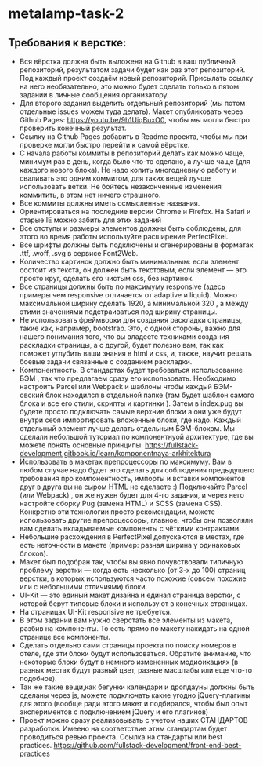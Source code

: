 # metalamp-task-2

## Требования к верстке:

- Вся вёрстка должна быть выложена на Github в ваш публичный репозиторий, результатом задачи будет как раз этот репозиторий. Под каждый проект создаём новый репозиторий. Присылать ссылку на него необязательно, это можно будет сделать только в пятом задании в личные сообщения организатору.
- Для второго задания выделить отдельный репозиторий (мы потом отдельные issues можем туда делать). Макет опубликовать через Github Pages: https://youtu.be/9h1UiqBuxO0, чтобы мы могли быстро проверить конечный результат.
- Ссылку на Github Pages добавить в Readme проекта, чтобы мы при проверке могли быстро перейти к самой вёрстке.
- С начала работы коммиты в репозиторий делать как можно чаще, минимум раз в день, когда было что-то сделано, а лучше чаще (для каждого нового блока). Не надо копить многодневную работу и сваливать это одним коммитом, для таких вещей лучше использовать ветки. Не бойтесь незаконченные изменения коммитить, в этом нет ничего страшного.
- Все коммиты должны иметь осмысленные названия.
- Ориентироваться на последние версии Chrome и Firefox. На Safari и старые IE можно забить для этих заданий
- Все отступы и размеры элементов должны быть соблюдены, для этого во время работы используйте расширение PerfectPixel.
- Все шрифты должны быть подключены и сгенерированы в форматах .ttf, .woff, .svg в сервисе Font2Web.
- Количество картинок должно быть минимальным: если элемент состоит из текста, он должен быть текстовым, если элемент — это просто круг, сделать его чистым css, без картинок.
- Все страницы должны быть по максимуму responsive (здесь примеры чем responsive отличается от adaptive и liquid). Можно максимальной ширину сделать 1920, а минимальной 320 , а между этими значениями подстраиваться под ширину страницы.
- Не использовать фреймворки для создания раскладки страницы, такие как, например, bootstrap. Это, с одной стороны, важно для нашего понимания того, что вы владеете техниками создания раскладки страницы, а с другой, будет полезно вам, так как поможет углубить ваши знания в html и css, и, также, научит решать боевые задачи связанные с созданием раскладки.
- Компонентность. В стандартах будет требоваться использование БЭМ , так что предлагаем сразу его использовать. Необходимо настроить Parcel или Webpack и шаблоны чтобы каждый БЭМ-овский блок находился в отдельной папке (там будет шаблон самого блока и все его стили, скрипты и картинки ). Затем в index.pug вы будете просто подключать самые верхние блоки а они уже будут внутри себя импортировать вложенные блоки, где надо. Каждый отдельный элемент лучше делать отдельным БЭМ-блоком. Мы сделали небольшой туториал по компонентнуой архитектуре, где вы можете понять основные принципы. https://fullstack-development.gitbook.io/learn/komponentnaya-arkhitektura
- Использовать в макетах препроцессоры по максимуму. Вам в любом случае надо будет это сделать для соблюдения предыдущего требования про компонентность, импорты и вставки компонентов друг в друга вы на сыром HTML не сделаете :) Подключайте Parcel (или Webpack) , он же нужен будет для 4-го задания, и через него настройте сборку Pug (замена HTML) и SCSS (замена CSS). Конкретно эти технологии просто рекомендации, можете использовать другие препроцессоры, главное, чтобы они позволяли вам сделать вкладываемые компоненты с чёткими контрактами.
- Небольшие расхождения в PerfectPixel допускаются в местах, где есть неточности в макете (пример: разная ширина у одинаковых блоков).
- Макет был подобран так, чтобы вы явно почувствовали типичную проблему верстки — когда есть несколько (от 3-х до 100) страниц верстки, в которых используются часто похожие (совсем похожие или с небольшими отличиями) блоки.
- UI-Kit — это единый макет дизайна и единая страница верстки, с которой берут типовые блоки и используют в конечных страницах.
- На страницах UI-Kit responsive не требуется.
- В этом задании вам нужно сверстать все элементы из макета, разбив на компоненты. То есть прямо по макету накидать на одной странице все компоненты.
- Сделать отдельно сами страницы проекта по поиску номеров в отеле, где эти блоки будут использоваться. Обратите внимание, что некоторые блоки будут в немного измененных модификациях (в разных местах будут разный цвет, разные масштабы или еще что-то подобное).
- Так же такие вещи,как бегунки календари и дропдауны должны быть сделаны через js, можете подключать какие угодно jQuery-плагины для этого (вообще ради этого макет и подбирался, чтобы был опыт экспериментов с подключением jQuery и его плагинов)
- Проект можно сразу реализовывать с учетом наших СТАНДАРТОВ разработки. Имеено на соответствие этим стандартам будет проводиться ревью проекта. Ссылка на стандарты или best practices. https://github.com/fullstack-development/front-end-best-practices
